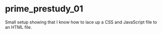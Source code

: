 # prime_prestudy_01

Small setup showing that I know how to lace up a CSS and JavaScript file to an HTML file.
